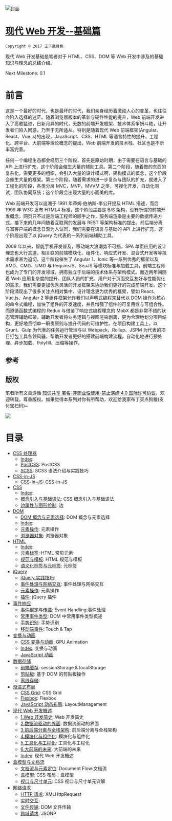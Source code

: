 ![封面](https://parg.co/UdD)

# [现代 Web 开发--基础篇](https://parg.co/UHU)

`Copyright © 2017 王下邀月熊`

现代 Web 开发基础是笔者对于 HTML、CSS、DOM 等 Web 开发中涉及的基础知识与理念的总结介绍。

Next Milestone: 0.1

# 前言

这是一个最好的时代，也是最坏的时代，我们亲身经历着激动人心的变革，也往往会陷入选择的迷茫。随着浏览器版本的革新与硬件性能的提升，Web 前端开发进入了高歌猛进，日新月异的时代，无数的前端开发框架、技术体系争妍斗艳，让开发者们陷入困惑，乃至于无所适从。特别是随着现代 Web 前端框架(Angular、React、Vue.js)的出现，JavaScript、CSS、HTML 等语言特性的提升，工程化、跨平台、大前端等理论概念的提出，Web 前端开发的技术栈、社区也是不断丰富完善。

任何一个编程生态都会经历三个阶段，首先是原始时期，由于需要在语言与基础的 API 上进行扩充，这个阶段会催生大量的辅助工具。第二个阶段，随着做的东西的复杂化，需要更多的组织，会引入大量的设计模式啊，架构模式的概念，这个阶段会催生大量的框架。第三个阶段，随着需求的进一步复杂与团队的扩充，就进入了工程化的阶段，各类分层 MVC，MVP，MVVM 之类，可视化开发，自动化测试，团队协同系统；这个阶段会出现大量的小而美的库。

Web 前端开发可以追溯于 1991 年蒂姆·伯纳斯-李公开提及 HTML 描述，而后 1999 年 W3C 发布 HTML4 标准，这个阶段主要是 B/S 架构，没有所谓的前端开发概念，网页只不过是后端工程师的顺手之作，服务端渲染是主要的数据传递方式。接下来的几年间随着互联网的发展与 REST 等架构标准的提出，前后端分离与富客户端的概念日渐为人认同，我们需要在语言与基础的 API 上进行扩充，这个阶段出现了以 jQuery 为代表的一系列前端辅助工具。

2009 年以来，智能手机开发普及，移动端大浪潮势不可挡，SPA 单页应用的设计理念也大行其道，相关联的前端模块化、组件化、响应式开发、混合式开发等等技术需求甚为迫切。这个阶段催生了 Angular 1、Ionic 等一系列优秀的框架以及 AMD、CMD、UMD 与 RequireJS、SeaJS 等模块标准与加载工具，前端工程师也成为了专门的开发领域，拥有独立于后端的技术体系与架构模式。而近两年间随着 Web 应用复杂度的提升、团队人员的扩充、用户对于页面交互友好与性能优化的需求，我们需要更加优秀灵活的开发框架来协助我们更好的完成前端开发。这个阶段涌现出了很多关注点相对集中、设计理念更为优秀的框架，譬如 React、Vue.js、Angular 2 等组件框架允许我们以声明式编程来替代以 DOM 操作为核心的命令式编程，加快了组件的开发速度，并且增强了组件的可复用性与可组合性。而遵循函数式编程的 Redux 与借鉴了响应式编程理念的 MobX 都是非常不错的状态管理辅助框架，辅助开发者将业务逻辑与视图渲染剥离，更为合理地划分项目结构，更好地贯彻单一职责原则与提升代码的可维护性。在项目构建工具上，以 Grunt、Gulp 为代表的任务运行管理与以 Webpack、Rollup、JSPM 为代表的项目打包工具各领风骚，帮助开发者更好的搭建前端构建流程，自动化地进行预处理、异步加载、Polyfill、压缩等操作。

## 参考

## 版权

笔者所有文章遵循 [知识共享 署名-非商业性使用-禁止演绎 4.0 国际许可协议](https://creativecommons.org/licenses/by-nc-nd/4.0/deed.zh)，欢迎转载，尊重版权。如果觉得本系列对你有所帮助，欢迎给我家布丁买点狗粮(支付宝扫码)~

![](https://github.com/wxyyxc1992/OSS/blob/master/2017/8/1/Buding.jpg?raw=true)

# 目录

* [CSS 处理器](https://github.com/wxyyxc1992/Web-Development-And-Engineering-Practices/Modern-Web-Development-Foundation/CSS%20%E5%A4%84%E7%90%86%E5%99%A8/Index.md)
  * [Index](https://github.com/wxyyxc1992/Web-Development-And-Engineering-Practices/blob/master/Modern-Web-Development-Foundation/CSS%20%E5%A4%84%E7%90%86%E5%99%A8/Index.md):
  * [PostCSS](https://github.com/wxyyxc1992/Web-Development-And-Engineering-Practices/blob/master/Modern-Web-Development-Foundation/CSS%20%E5%A4%84%E7%90%86%E5%99%A8/PostCSS.md): PostCSS
  * [SCSS](https://github.com/wxyyxc1992/Web-Development-And-Engineering-Practices/blob/master/Modern-Web-Development-Foundation/CSS%20%E5%A4%84%E7%90%86%E5%99%A8/SCSS.md): SCSS 语法介绍与实践技巧
* [CSS-in-JS](https://github.com/wxyyxc1992/Web-Development-And-Engineering-Practices/Modern-Web-Development-Foundation/CSS-in-JS/Index.md)
  * [CSS-in-JS](https://github.com/wxyyxc1992/Web-Development-And-Engineering-Practices/blob/master/Modern-Web-Development-Foundation/CSS-in-JS/CSS-in-JS.md): CSS-in-JS
* [CSS](https://github.com/wxyyxc1992/Web-Development-And-Engineering-Practices/Modern-Web-Development-Foundation/CSS/Index.md)
  * [Index](https://github.com/wxyyxc1992/Web-Development-And-Engineering-Practices/blob/master/Modern-Web-Development-Foundation/CSS/Index.md):
  * [概念引入与基础语法](https://github.com/wxyyxc1992/Web-Development-And-Engineering-Practices/blob/master/Modern-Web-Development-Foundation/CSS/%E6%A6%82%E5%BF%B5%E5%BC%95%E5%85%A5%E4%B8%8E%E5%9F%BA%E7%A1%80%E8%AF%AD%E6%B3%95.md): CSS 概念引入与基础语法
  * [边属性与图形绘制](https://github.com/wxyyxc1992/Web-Development-And-Engineering-Practices/blob/master/Modern-Web-Development-Foundation/CSS/%E8%BE%B9%E5%B1%9E%E6%80%A7%E4%B8%8E%E5%9B%BE%E5%BD%A2%E7%BB%98%E5%88%B6.md): 边
* [DOM](https://github.com/wxyyxc1992/Web-Development-And-Engineering-Practices/Modern-Web-Development-Foundation/DOM/Index.md)
  * [DOM 概念与元素选择](https://github.com/wxyyxc1992/Web-Development-And-Engineering-Practices/blob/master/Modern-Web-Development-Foundation/DOM/DOM%20%E6%A6%82%E5%BF%B5%E4%B8%8E%E5%85%83%E7%B4%A0%E9%80%89%E6%8B%A9.md): DOM 概念与元素选择
  * [Index](https://github.com/wxyyxc1992/Web-Development-And-Engineering-Practices/blob/master/Modern-Web-Development-Foundation/DOM/Index.md):
  * [元素操作](https://github.com/wxyyxc1992/Web-Development-And-Engineering-Practices/blob/master/Modern-Web-Development-Foundation/DOM/%E5%85%83%E7%B4%A0%E6%93%8D%E4%BD%9C.md): 元素操作
  * [浏览器对象](https://github.com/wxyyxc1992/Web-Development-And-Engineering-Practices/blob/master/Modern-Web-Development-Foundation/DOM/%E6%B5%8F%E8%A7%88%E5%99%A8%E5%AF%B9%E8%B1%A1.md): 浏览器对象
* [HTML](https://github.com/wxyyxc1992/Web-Development-And-Engineering-Practices/Modern-Web-Development-Foundation/HTML/Index.md)
  * [Index](https://github.com/wxyyxc1992/Web-Development-And-Engineering-Practices/blob/master/Modern-Web-Development-Foundation/HTML/Index.md):
  * [元素标签](https://github.com/wxyyxc1992/Web-Development-And-Engineering-Practices/blob/master/Modern-Web-Development-Foundation/HTML/%E5%85%83%E7%B4%A0%E6%A0%87%E7%AD%BE.md): HTML 常见元素
  * [规范与模板](https://github.com/wxyyxc1992/Web-Development-And-Engineering-Practices/blob/master/Modern-Web-Development-Foundation/HTML/%E8%A7%84%E8%8C%83%E4%B8%8E%E6%A8%A1%E6%9D%BF.md): HTML 规范与模板
  * [语义化标签与元标签](https://github.com/wxyyxc1992/Web-Development-And-Engineering-Practices/blob/master/Modern-Web-Development-Foundation/HTML/%E8%AF%AD%E4%B9%89%E5%8C%96%E6%A0%87%E7%AD%BE%E4%B8%8E%E5%85%83%E6%A0%87%E7%AD%BE.md): 元标签
* [jQuery](https://github.com/wxyyxc1992/Web-Development-And-Engineering-Practices/Modern-Web-Development-Foundation/jQuery/Index.md)
  * [jQuery 实践技巧](https://github.com/wxyyxc1992/Web-Development-And-Engineering-Practices/blob/master/Modern-Web-Development-Foundation/jQuery/jQuery%20%E5%AE%9E%E8%B7%B5%E6%8A%80%E5%B7%A7.md):
  * [事件处理与网络交互](https://github.com/wxyyxc1992/Web-Development-And-Engineering-Practices/blob/master/Modern-Web-Development-Foundation/jQuery/%E4%BA%8B%E4%BB%B6%E5%A4%84%E7%90%86%E4%B8%8E%E7%BD%91%E7%BB%9C%E4%BA%A4%E4%BA%92.md): 事件处理与网络交互
  * [元素操作](https://github.com/wxyyxc1992/Web-Development-And-Engineering-Practices/blob/master/Modern-Web-Development-Foundation/jQuery/%E5%85%83%E7%B4%A0%E6%93%8D%E4%BD%9C.md): 元素操作
  * [插件](https://github.com/wxyyxc1992/Web-Development-And-Engineering-Practices/blob/master/Modern-Web-Development-Foundation/jQuery/%E6%8F%92%E4%BB%B6.md): jQuery 插件
* [事件响应](https://github.com/wxyyxc1992/Web-Development-And-Engineering-Practices/Modern-Web-Development-Foundation/%E4%BA%8B%E4%BB%B6%E5%93%8D%E5%BA%94/Index.md)
  * [事件绑定与传递](https://github.com/wxyyxc1992/Web-Development-And-Engineering-Practices/blob/master/Modern-Web-Development-Foundation/%E4%BA%8B%E4%BB%B6%E5%93%8D%E5%BA%94/%E4%BA%8B%E4%BB%B6%E7%BB%91%E5%AE%9A%E4%B8%8E%E4%BC%A0%E9%80%92.md): Event Handling:事件处理
  * [常用事件类型](https://github.com/wxyyxc1992/Web-Development-And-Engineering-Practices/blob/master/Modern-Web-Development-Foundation/%E4%BA%8B%E4%BB%B6%E5%93%8D%E5%BA%94/%E5%B8%B8%E7%94%A8%E4%BA%8B%E4%BB%B6%E7%B1%BB%E5%9E%8B.md): DOM 中常用事件类型概述
  * [手势识别](https://github.com/wxyyxc1992/Web-Development-And-Engineering-Practices/blob/master/Modern-Web-Development-Foundation/%E4%BA%8B%E4%BB%B6%E5%93%8D%E5%BA%94/%E6%89%8B%E5%8A%BF%E8%AF%86%E5%88%AB.md): 手势识别
  * [移动端事件](https://github.com/wxyyxc1992/Web-Development-And-Engineering-Practices/blob/master/Modern-Web-Development-Foundation/%E4%BA%8B%E4%BB%B6%E5%93%8D%E5%BA%94/%E7%A7%BB%E5%8A%A8%E7%AB%AF%E4%BA%8B%E4%BB%B6.md): Touch & Tap
* [变换与动画](https://github.com/wxyyxc1992/Web-Development-And-Engineering-Practices/Modern-Web-Development-Foundation/%E5%8F%98%E6%8D%A2%E4%B8%8E%E5%8A%A8%E7%94%BB/Index.md)
  * [CSS 变换与动画](https://github.com/wxyyxc1992/Web-Development-And-Engineering-Practices/blob/master/Modern-Web-Development-Foundation/%E5%8F%98%E6%8D%A2%E4%B8%8E%E5%8A%A8%E7%94%BB/CSS%20%E5%8F%98%E6%8D%A2%E4%B8%8E%E5%8A%A8%E7%94%BB.md): GPU Animation
  * [Index](https://github.com/wxyyxc1992/Web-Development-And-Engineering-Practices/blob/master/Modern-Web-Development-Foundation/%E5%8F%98%E6%8D%A2%E4%B8%8E%E5%8A%A8%E7%94%BB/Index.md): 变换与动画
  * [JavaScript 动画](https://github.com/wxyyxc1992/Web-Development-And-Engineering-Practices/blob/master/Modern-Web-Development-Foundation/%E5%8F%98%E6%8D%A2%E4%B8%8E%E5%8A%A8%E7%94%BB/JavaScript%20%E5%8A%A8%E7%94%BB.md):
* [数据存储](https://github.com/wxyyxc1992/Web-Development-And-Engineering-Practices/Modern-Web-Development-Foundation/%E6%95%B0%E6%8D%AE%E5%AD%98%E5%82%A8/Index.md)
  * [前端缓存](https://github.com/wxyyxc1992/Web-Development-And-Engineering-Practices/blob/master/Modern-Web-Development-Foundation/%E6%95%B0%E6%8D%AE%E5%AD%98%E5%82%A8/%E5%89%8D%E7%AB%AF%E7%BC%93%E5%AD%98.md): sessionStorage & localStorage
  * [剪贴板](https://github.com/wxyyxc1992/Web-Development-And-Engineering-Practices/blob/master/Modern-Web-Development-Foundation/%E6%95%B0%E6%8D%AE%E5%AD%98%E5%82%A8/%E5%89%AA%E8%B4%B4%E6%9D%BF.md): 基于 DOM 的剪贴板操作
  * [离线存储](https://github.com/wxyyxc1992/Web-Development-And-Engineering-Practices/blob/master/Modern-Web-Development-Foundation/%E6%95%B0%E6%8D%AE%E5%AD%98%E5%82%A8/%E7%A6%BB%E7%BA%BF%E5%AD%98%E5%82%A8.md):
* [渐进式布局](https://github.com/wxyyxc1992/Web-Development-And-Engineering-Practices/Modern-Web-Development-Foundation/%E6%B8%90%E8%BF%9B%E5%BC%8F%E5%B8%83%E5%B1%80/Index.md)
  * [CSS Grid](https://github.com/wxyyxc1992/Web-Development-And-Engineering-Practices/blob/master/Modern-Web-Development-Foundation/%E6%B8%90%E8%BF%9B%E5%BC%8F%E5%B8%83%E5%B1%80/CSS%20Grid.md): CSS Grid
  * [Flexbox](https://github.com/wxyyxc1992/Web-Development-And-Engineering-Practices/blob/master/Modern-Web-Development-Foundation/%E6%B8%90%E8%BF%9B%E5%BC%8F%E5%B8%83%E5%B1%80/Flexbox.md): Flexbox
  * [JavaScript 动态布局](https://github.com/wxyyxc1992/Web-Development-And-Engineering-Practices/blob/master/Modern-Web-Development-Foundation/%E6%B8%90%E8%BF%9B%E5%BC%8F%E5%B8%83%E5%B1%80/JavaScript%20%E5%8A%A8%E6%80%81%E5%B8%83%E5%B1%80.md): LayoutManagement
* [现代 Web 开发概述](https://github.com/wxyyxc1992/Web-Development-And-Engineering-Practices/Modern-Web-Development-Foundation/%E7%8E%B0%E4%BB%A3%20Web%20%E5%BC%80%E5%8F%91%E6%A6%82%E8%BF%B0/Index.md)
  * [1.Web 开发简史](https://github.com/wxyyxc1992/Web-Development-And-Engineering-Practices/blob/master/Modern-Web-Development-Foundation/%E7%8E%B0%E4%BB%A3%20Web%20%E5%BC%80%E5%8F%91%E6%A6%82%E8%BF%B0/1.Web%20%E5%BC%80%E5%8F%91%E7%AE%80%E5%8F%B2.md): Web 开发简史
  * [2.数据流驱动的界面](https://github.com/wxyyxc1992/Web-Development-And-Engineering-Practices/blob/master/Modern-Web-Development-Foundation/%E7%8E%B0%E4%BB%A3%20Web%20%E5%BC%80%E5%8F%91%E6%A6%82%E8%BF%B0/2.%E6%95%B0%E6%8D%AE%E6%B5%81%E9%A9%B1%E5%8A%A8%E7%9A%84%E7%95%8C%E9%9D%A2.md): 数据流驱动的界面
  * [3.前后端分离与全栈架构](https://github.com/wxyyxc1992/Web-Development-And-Engineering-Practices/blob/master/Modern-Web-Development-Foundation/%E7%8E%B0%E4%BB%A3%20Web%20%E5%BC%80%E5%8F%91%E6%A6%82%E8%BF%B0/3.%E5%89%8D%E5%90%8E%E7%AB%AF%E5%88%86%E7%A6%BB%E4%B8%8E%E5%85%A8%E6%A0%88%E6%9E%B6%E6%9E%84.md): 前后端分离与全栈架构
  * [4.模块化与组件化](https://github.com/wxyyxc1992/Web-Development-And-Engineering-Practices/blob/master/Modern-Web-Development-Foundation/%E7%8E%B0%E4%BB%A3%20Web%20%E5%BC%80%E5%8F%91%E6%A6%82%E8%BF%B0/4.%E6%A8%A1%E5%9D%97%E5%8C%96%E4%B8%8E%E7%BB%84%E4%BB%B6%E5%8C%96.md): 模块化与组件化
  * [5.工具化与工程化](https://github.com/wxyyxc1992/Web-Development-And-Engineering-Practices/blob/master/Modern-Web-Development-Foundation/%E7%8E%B0%E4%BB%A3%20Web%20%E5%BC%80%E5%8F%91%E6%A6%82%E8%BF%B0/5.%E5%B7%A5%E5%85%B7%E5%8C%96%E4%B8%8E%E5%B7%A5%E7%A8%8B%E5%8C%96.md): 工具化与工程化
  * [6.大前端的未来](https://github.com/wxyyxc1992/Web-Development-And-Engineering-Practices/blob/master/Modern-Web-Development-Foundation/%E7%8E%B0%E4%BB%A3%20Web%20%E5%BC%80%E5%8F%91%E6%A6%82%E8%BF%B0/6.%E5%A4%A7%E5%89%8D%E7%AB%AF%E7%9A%84%E6%9C%AA%E6%9D%A5.md): 大前端的未来
  * [Index](https://github.com/wxyyxc1992/Web-Development-And-Engineering-Practices/blob/master/Modern-Web-Development-Foundation/%E7%8E%B0%E4%BB%A3%20Web%20%E5%BC%80%E5%8F%91%E6%A6%82%E8%BF%B0/Index.md): 现代 Web 开发概述
* [盒模型与文档流](https://github.com/wxyyxc1992/Web-Development-And-Engineering-Practices/Modern-Web-Development-Foundation/%E7%9B%92%E6%A8%A1%E5%9E%8B%E4%B8%8E%E6%96%87%E6%A1%A3%E6%B5%81/Index.md)
  * [文档流与元素定位](https://github.com/wxyyxc1992/Web-Development-And-Engineering-Practices/blob/master/Modern-Web-Development-Foundation/%E7%9B%92%E6%A8%A1%E5%9E%8B%E4%B8%8E%E6%96%87%E6%A1%A3%E6%B5%81/%E6%96%87%E6%A1%A3%E6%B5%81%E4%B8%8E%E5%85%83%E7%B4%A0%E5%AE%9A%E4%BD%8D.md): Document Flow:文档流
  * [盒模型](https://github.com/wxyyxc1992/Web-Development-And-Engineering-Practices/blob/master/Modern-Web-Development-Foundation/%E7%9B%92%E6%A8%A1%E5%9E%8B%E4%B8%8E%E6%96%87%E6%A1%A3%E6%B5%81/%E7%9B%92%E6%A8%A1%E5%9E%8B.md): CSS 布局：盒模型
  * [视口与尺寸单元](https://github.com/wxyyxc1992/Web-Development-And-Engineering-Practices/blob/master/Modern-Web-Development-Foundation/%E7%9B%92%E6%A8%A1%E5%9E%8B%E4%B8%8E%E6%96%87%E6%A1%A3%E6%B5%81/%E8%A7%86%E5%8F%A3%E4%B8%8E%E5%B0%BA%E5%AF%B8%E5%8D%95%E5%85%83.md): CSS 视口与尺寸单元详解
* [网络请求](https://github.com/wxyyxc1992/Web-Development-And-Engineering-Practices/Modern-Web-Development-Foundation/%E7%BD%91%E7%BB%9C%E8%AF%B7%E6%B1%82/Index.md)
  * [HTTP 请求](https://github.com/wxyyxc1992/Web-Development-And-Engineering-Practices/blob/master/Modern-Web-Development-Foundation/%E7%BD%91%E7%BB%9C%E8%AF%B7%E6%B1%82/HTTP%20%E8%AF%B7%E6%B1%82.md): XMLHttpRequest
  * [实时交互](https://github.com/wxyyxc1992/Web-Development-And-Engineering-Practices/blob/master/Modern-Web-Development-Foundation/%E7%BD%91%E7%BB%9C%E8%AF%B7%E6%B1%82/%E5%AE%9E%E6%97%B6%E4%BA%A4%E4%BA%92.md):
  * [文件传输](https://github.com/wxyyxc1992/Web-Development-And-Engineering-Practices/blob/master/Modern-Web-Development-Foundation/%E7%BD%91%E7%BB%9C%E8%AF%B7%E6%B1%82/%E6%96%87%E4%BB%B6%E4%BC%A0%E8%BE%93.md): DOM 文件传输
  * [跨域请求](https://github.com/wxyyxc1992/Web-Development-And-Engineering-Practices/blob/master/Modern-Web-Development-Foundation/%E7%BD%91%E7%BB%9C%E8%AF%B7%E6%B1%82/%E8%B7%A8%E5%9F%9F%E8%AF%B7%E6%B1%82.md): JSONP
